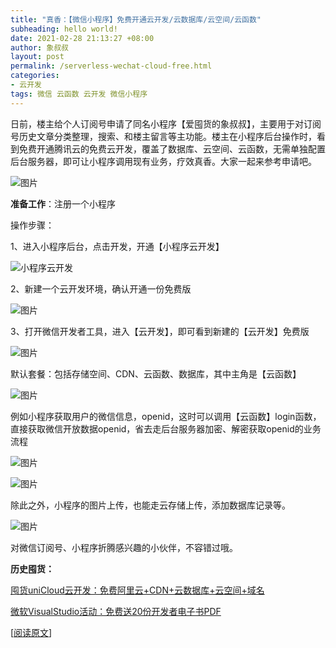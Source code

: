 ```yaml
---
title: "真香：【微信小程序】免费开通云开发/云数据库/云空间/云函数"
subheading: hello world!
date: 2021-02-28 21:13:27 +08:00
author: 象叔叔
layout: post
permalink: /serverless-wechat-cloud-free.html
categories:
- 云开发
tags: 微信 云函数 云开发 微信小程序
---
```


日前，楼主给个人订阅号申请了同名小程序【爱囤货的象叔叔】，主要用于对订阅号历史文章分类整理，搜索、和楼主留言等主功能。楼主在小程序后台操作时，看到免费开通腾讯云的免费云开发，覆盖了数据库、云空间、云函数，无需单独配置后台服务器，即可让小程序调用现有业务，疗效真香。大家一起来参考申请吧。

![图片](https://mmbiz.qpic.cn/mmbiz_jpg/9GCBOx7tR2icTrovfeia88Q4k9StU39J705UFE1YVsqOKdKrNmgia1IIqnbbYUPvotRcGaZuBGDZrYxrBumUrURmA/640?wx_fmt=jpeg&tp=webp&wxfrom=5&wx_lazy=1&wx_co=1 "图片")

**准备工作**：注册一个小程序

操作步骤：

1、进入小程序后台，点击开发，开通【小程序云开发】

![小程序云开发](https://mmbiz.qpic.cn/mmbiz_jpg/9GCBOx7tR2icTrovfeia88Q4k9StU39J70089u2CWq1qkvibJ3akwrNzsHD7p9PbJtte2NEkib03rLssgibXsmjWMKw/640?wx_fmt=jpeg&tp=webp&wxfrom=5&wx_lazy=1&wx_co=1)

2、新建一个云开发环境，确认开通一份免费版

![图片](https://mmbiz.qpic.cn/mmbiz_jpg/9GCBOx7tR2icTrovfeia88Q4k9StU39J70GzKiaW1B97ibHYcdSHNUZpvw9nvQlWEIuAhb1ibVibP8zq0b1LlHw3yquw/640?wx_fmt=jpeg&tp=webp&wxfrom=5&wx_lazy=1&wx_co=1 "图片")

3、打开微信开发者工具，进入【云开发】，即可看到新建的【云开发】免费版

![图片](https://mmbiz.qpic.cn/mmbiz_jpg/9GCBOx7tR2icTrovfeia88Q4k9StU39J701aRYjmyeHcibufv4B62GwtibQbKQVIW6CDuBoeKWICBTuLJjlyYpXkSw/640?wx_fmt=jpeg&tp=webp&wxfrom=5&wx_lazy=1&wx_co=1 "图片")

默认套餐：包括存储空间、CDN、云函数、数据库，其中主角是【云函数】

![图片](https://mmbiz.qpic.cn/mmbiz_jpg/9GCBOx7tR2icTrovfeia88Q4k9StU39J70LWrboIeJm9ggSR0rS1glFLzoY7WbWGwX7d3b11jcJ9WzL44Xxg49Bg/640?wx_fmt=jpeg&tp=webp&wxfrom=5&wx_lazy=1&wx_co=1 "图片")

例如小程序获取用户的微信信息，openid，这时可以调用【云函数】login函数，直接获取微信开放数据openid，省去走后台服务器加密、解密获取openid的业务流程

![图片](https://mmbiz.qpic.cn/mmbiz_jpg/9GCBOx7tR2icTrovfeia88Q4k9StU39J70SW9W7dNicicFytkm0eYmUwMRfX3tED4d98xx84VTKUqzFgKMHYIQg67A/640?wx_fmt=jpeg&tp=webp&wxfrom=5&wx_lazy=1&wx_co=1 "图片")

![图片](https://mmbiz.qpic.cn/mmbiz_jpg/9GCBOx7tR2icTrovfeia88Q4k9StU39J7091bcGtZhtJmgZwNGvTBxliafswHZ6icYj0s6za20L010LnGCNrzC3NGg/640?wx_fmt=jpeg&tp=webp&wxfrom=5&wx_lazy=1&wx_co=1 "图片")

除此之外，小程序的图片上传，也能走云存储上传，添加数据库记录等。

![图片](https://mmbiz.qpic.cn/mmbiz_jpg/9GCBOx7tR2icTrovfeia88Q4k9StU39J707uD8CnV5HiaoYmGFZ1jicXR6hYjAdgkbicCSSN57BU4qCg9QCASNbTMNQ/640?wx_fmt=jpeg&tp=webp&wxfrom=5&wx_lazy=1&wx_co=1 "图片")

对微信订阅号、小程序折腾感兴趣的小伙伴，不容错过哦。

**历史囤货：**

[囤货uniCloud云开发：免费阿里云+CDN+云数据库+云空间+域名](http://mp.weixin.qq.com/s?__biz=MzI4MzA2OTg1Ng==&mid=2247485876&idx=2&sn=844cdb3fac86ec0a7d28a7348a8b284b&chksm=eb91157bdce69c6da3ae26bc57b5bc2dac80a6d557f302f5ce1442ee79aca911dc7e430500d7&scene=21#wechat_redirect "囤货uniCloud云开发：免费阿里云+CDN+云数据库+云空间+域名")

[微软VisualStudio活动：免费送20份开发者电子书PDF](http://mp.weixin.qq.com/s?__biz=MzI4MzA2OTg1Ng==&mid=2247485876&idx=3&sn=30d5f3902c0d98001e736aaa1a8f6346&chksm=eb91157bdce69c6db79d63e7941d63d8c9ee5aaa9c1e8011368b22744d96af90dac58df00de1&scene=21#wechat_redirect "微软VisualStudio活动：免费送20份开发者电子书PDF")

[[阅读原文](https://mp.weixin.qq.com/s?__biz=MzI4MzA2OTg1Ng==&mid=2247485922&idx=4&sn=4b4f61cb246cb19d226395e2c3f3a5e7&chksm=eb91152ddce69c3b04a15d81ffbe623e16096d16895a066bcf918a9943fb57c572e3cb540cce&scene=21#wechat_redirect "阅读原文")]